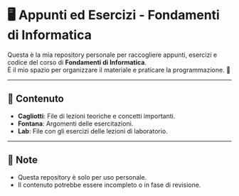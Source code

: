 # 🖥️ Appunti ed Esercizi - Fondamenti di Informatica

Questa è la mia repository personale per raccogliere appunti, esercizi e codice del corso di **Fondamenti di Informatica**.  
È il mio spazio per organizzare il materiale e praticare la programmazione. 🚀

---

## 📂 Contenuto

- **Cagliotti**: File di lezioni teoriche e concetti importanti.  
- **Fontana**: Argomenti delle esercitazioni.  
- **Lab**: File con gli esercizi delle lezioni di laboratorio.  

---

## 📌 Note

- Questa repository è solo per uso personale.  
- Il contenuto potrebbe essere incompleto o in fase di revisione.  
